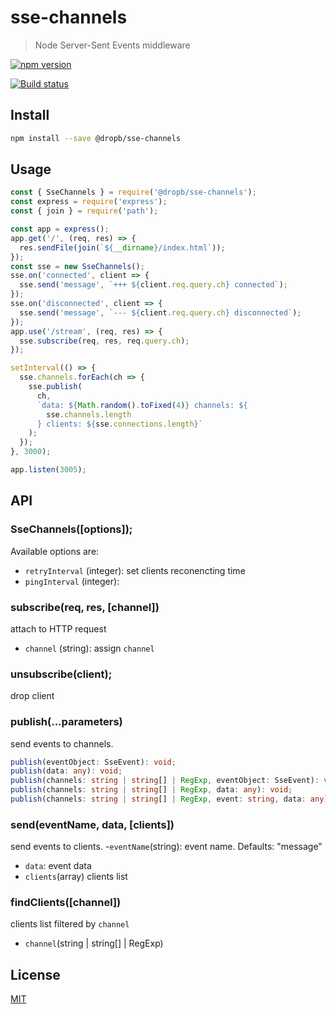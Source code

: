 # sse-channels

> Node Server-Sent Events middleware

[![npm version][npm-image]][npm-url]

[![Build status][travis-image]][travis-url]

## Install

```sh
npm install --save @dropb/sse-channels
```

## Usage

```js
const { SseChannels } = require('@dropb/sse-channels');
const express = require('express');
const { join } = require('path');

const app = express();
app.get('/', (req, res) => {
  res.sendFile(join(`${__dirname}/index.html`));
});
const sse = new SseChannels();
sse.on('connected', client => {
  sse.send('message', `+++ ${client.req.query.ch} connected`);
});
sse.on('disconnected', client => {
  sse.send('message', `--- ${client.req.query.ch} disconnected`);
});
app.use('/stream', (req, res) => {
  sse.subscribe(req, res, req.query.ch);
});

setInterval(() => {
  sse.channels.forEach(ch => {
    sse.publish(
      ch,
      `data: ${Math.random().toFixed(4)} channels: ${
        sse.channels.length
      } clients: ${sse.connections.length}`
    );
  });
}, 3000);

app.listen(3005);
```

## API

### SseChannels([options]);

Available options are:

- `retryInterval` (integer): set clients reconencting time
- `pingInterval` (integer):

### subscribe(req, res, [channel])

attach to HTTP request

- `channel` (string): assign `channel`

### unsubscribe(client);

drop client

### publish(...parameters)

send events to channels.

```ts
publish(eventObject: SseEvent): void;
publish(data: any): void;
publish(channels: string | string[] | RegExp, eventObject: SseEvent): void;
publish(channels: string | string[] | RegExp, data: any): void;
publish(channels: string | string[] | RegExp, event: string, data: any): void;
```

### send(eventName, data, [clients])

send events to clients. -`eventName`(string): event name. Defaults: "message"

- `data`: event data
- `clients`(array) clients list

### findClients([channel])

clients list filtered by `channel`

- `channel`(string | string[] | RegExp)

## License

[MIT](LICENSE)

[npm-image]: https://img.shields.io/npm/v/@dropb/sse-channels.svg
[npm-url]: https://www.npmjs.com/package/@dropb/sse-channels
[travis-image]: https://travis-ci.org/kukhariev/sse-channels.svg?branch=master
[travis-url]: https://travis-ci.org/kukhariev/sse-channels

